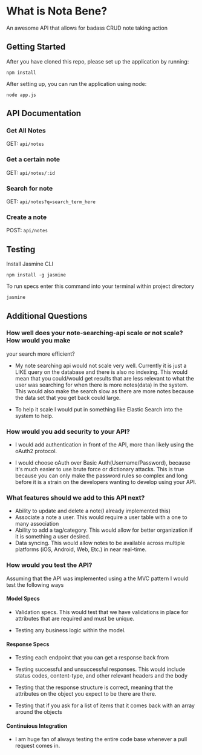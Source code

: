 # What is Nota Bene?
An awesome API that allows for badass CRUD note taking action

## Getting Started

After you have cloned this repo, please set up the application by running:

`npm install`

After setting up, you can run the application using node:

`node app.js`

## API Documentation

### Get All Notes

GET: `api/notes`

### Get a certain note

GET: `api/notes/:id`

### Search for note

GET: `api/notes?q=search_term_here`

### Create a note

POST: `api/notes`

## Testing
Install Jasmine CLI

`npm install -g jasmine`

To run specs enter this command into your terminal within project directory

`jasmine`

## Additional Questions

### How well does your note-searching-api scale or not scale? How would you make
your search more efficient?

- My note searching api would not scale very well. Currently it is just a LIKE query on the database and there is also no indexing. This would mean that you could/would get results that are less relevant to what the user was searching for when there is more notes(data) in the system. This would also make the search slow as there are more notes because the data set that you get back could large.

- To help it scale I would put in something like Elastic Search into the system to help.

### How would you add security to your API?

- I would add authentication in front of the API, more than likely using the oAuth2 protocol.

- I would choose oAuth over Basic Auth(Username/Password), because it's much easier to use brute force or dictionary attacks. This is true because you can only make the password rules so complex and long before it is a strain on the developers wanting to develop using your API.

### What features should we add to this API next?

- Ability to update and delete a note(I already implemented this)
- Associate a note a user. This would require a user table with a one to many association
- Ability to add a tag/category. This would allow for better organization if it is something a user desired.
- Data syncing. This would allow notes to be available across multiple platforms (iOS, Android, Web, Etc.) in near real-time.

### How would you test the API?

Assuming that the API was implemented using a the MVC pattern I would test the following ways

#### Model Specs
- Validation specs. This would test that we have validations in place for attributes that are required and must be unique.

- Testing any business logic within the model.

#### Response Specs

- Testing each endpoint that you can get a response back from

- Testing successful and unsuccessful responses. This would include status codes, content-type, and other relevant headers and the body

- Testing that the response structure is correct, meaning that the attributes on the object you expect to be there are there.

- Testing that if you ask for a list of items that it comes back with an array around the objects


#### Continuious Integration

- I am huge fan of always testing the entire code base whenever a pull request comes in.
